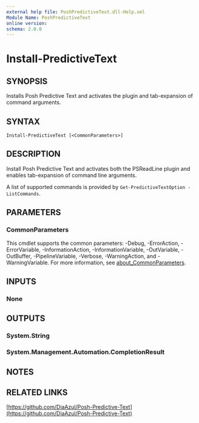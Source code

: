 ```yaml
---
external help file: PoshPredictiveText.dll-Help.xml
Module Name: PoshPredictiveText
online version:
schema: 2.0.0
---
```


# Install-PredictiveText

## SYNOPSIS

Installs Posh Predictive Text and activates the plugin and tab-expansion of command arguments.

## SYNTAX

```
Install-PredictiveText [<CommonParameters>]
```

## DESCRIPTION

Install Posh Predictive Text and activates both the PSReadLine plugin and enables tab-expansion
of command line arguments.

A list of supported commands is provided by `Get-PredictiveTextOption -ListCommands`.

## PARAMETERS

### CommonParameters

This cmdlet supports the common parameters: -Debug, -ErrorAction, -ErrorVariable, -InformationAction, -InformationVariable, -OutVariable, -OutBuffer, -PipelineVariable, -Verbose, -WarningAction, and -WarningVariable. For more information, see [about_CommonParameters](http://go.microsoft.com/fwlink/?LinkID=113216).

## INPUTS

### None

## OUTPUTS

### System.String

### System.Management.Automation.CompletionResult

## NOTES

## RELATED LINKS

[https://github.com/DiaAzul/Posh-Predictive-Text](https://github.com/DiaAzul/Posh-Predictive-Text)

